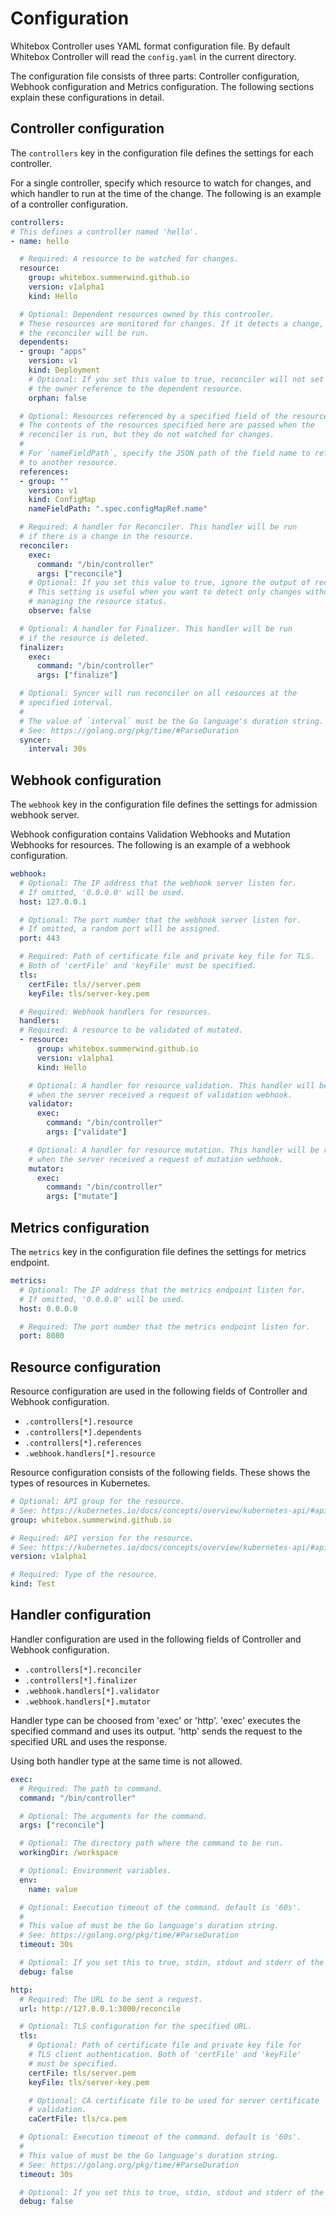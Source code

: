 # Configuration

Whitebox Controller uses YAML format configuration file. By default Whitebox Controller will read the `config.yaml` in the current directory.

The configuration file consists of three parts: Controller configuration, Webhook configuration and Metrics configuration. The following sections explain these configurations in detail.

## Controller configuration

The `controllers` key in the configuration file defines the settings for each controller.

For a single controller, specify which resource to watch for changes, and which handler to run at the time of the change. The following is an example of a controller configuration.

```yaml
controllers:
# This defines a controller named 'hello'.
- name: hello

  # Required: A resource to be watched for changes.
  resource:
    group: whitebox.summerwind.github.io
    version: v1alpha1
    kind: Hello

  # Optional: Dependent resources owned by this controoler.
  # These resources are monitored for changes. If it detects a change,
  # the reconciler will be run.
  dependents:
  - group: "apps"
    version: v1
    kind: Deployment
    # Optional: If you set this value to true, reconciler will not set
    # the owner reference to the dependent resource.
    orphan: false

  # Optional: Resources referenced by a specified field of the resource.
  # The contents of the resources specified here are passed when the
  # reconciler is run, but they do not watched for changes.
  #
  # For `nameFieldPath`, specify the JSON path of the field name to refer
  # to another resource.
  references:
  - group: ""
    version: v1
    kind: ConfigMap
    nameFieldPath: ".spec.configMapRef.name"

  # Required: A handler for Reconciler. This handler will be run
  # if there is a change in the resource.
  reconciler:
    exec:
      command: "/bin/controller"
      args: ["reconcile"]
    # Optional: If you set this value to true, ignore the output of reconciler.
    # This setting is useful when you want to detect only changes without 
    # managing the resource status.
    observe: false

  # Optional: A handler for Finalizer. This handler will be run
  # if the resource is deleted.
  finalizer:
    exec:
      command: "/bin/controller"
      args: ["finalize"]

  # Optional: Syncer will run reconciler on all resources at the
  # specified interval.
  #
  # The value of `interval` must be the Go language's duration string.
  # See: https://golang.org/pkg/time/#ParseDuration
  syncer:
    interval: 30s
```

## Webhook configuration

The `webhook` key in the configuration file defines the settings for admission webhook server.

Webhook configuration contains Validation Webhooks and Mutation Webhooks for resources. The following is an example of a webhook configuration.

```yaml
webhook:
  # Optional: The IP address that the webhook server listen for.
  # If omitted, '0.0.0.0' will be used.
  host: 127.0.0.1

  # Optional: The port number that the webhook server listen for.
  # If omitted, a random port wlll be assigned.
  port: 443

  # Required: Path of certificate file and private key file for TLS.
  # Both of 'certFile' and 'keyFile' must be specified.
  tls:
    certFile: tls//server.pem
    keyFile: tls/server-key.pem

  # Required: Webhook handlers for resources.
  handlers:
  # Required: A resource to be validated of mutated.
  - resource:
      group: whitebox.summerwind.github.io
      version: v1alpha1
      kind: Hello

    # Optional: A handler for resource validation. This handler will be run
    # when the server received a request of validation webhook.
    validator:
      exec:
        command: "/bin/controller"
        args: ["validate"]

    # Optional: A handler for resource mutation. This handler will be run
    # when the server received a request of mutation webhook.
    mutator:
      exec:
        command: "/bin/controller"
        args: ["mutate"]
```

## Metrics configuration

The `metrics` key in the configuration file defines the settings for metrics endpoint.

```yaml
metrics:
  # Optional: The IP address that the metrics endpoint listen for.
  # If omitted, '0.0.0.0' will be used.
  host: 0.0.0.0

  # Required: The port number that the metrics endpoint listen for.
  port: 8080
```

## Resource configuration

Resource configuration are used in the following fields of Controller and Webhook configuration.

- `.controllers[*].resource`
- `.controllers[*].dependents`
- `.controllers[*].references`
- `.webhook.handlers[*].resource`

Resource configuration consists of the following fields. These shows the types of resources in Kubernetes.

```yaml
# Optional: API group for the resource.
# See: https://kubernetes.io/docs/concepts/overview/kubernetes-api/#api-groups
group: whitebox.summerwind.github.io

# Required: API version for the resource.
# See: https://kubernetes.io/docs/concepts/overview/kubernetes-api/#api-versioning
version: v1alpha1

# Required: Type of the resource.
kind: Test
```

## Handler configuration

Handler configuration are used in the following fields of Controller and Webhook configuration.

- `.controllers[*].reconciler`
- `.controllers[*].finalizer`
- `.webhook.handlers[*].validator`
- `.webhook.handlers[*].mutator`

Handler type can be choosed from 'exec' or 'http'. 'exec' executes the specified command and uses its output. 'http' sends the request to the specified URL and uses the response.

Using both handler type at the same time is not allowed.

```yaml
exec:
  # Required: The path to command.
  command: "/bin/controller"

  # Optional: The arguments for the command.
  args: ["reconcile"]

  # Optional: The directory path where the command to be run.
  workingDir: /workspace

  # Optional: Environment variables.
  env:
    name: value

  # Optional: Execution timeout of the command. default is '60s'.
  #
  # This value of must be the Go language's duration string.
  # See: https://golang.org/pkg/time/#ParseDuration
  timeout: 30s

  # Optional: If you set this to true, stdin, stdout and stderr of the command will be logged.
  debug: false

http:
  # Required: The URL to be sent a request.
  url: http://127.0.0.1:3000/reconcile

  # Optional: TLS configuration for the specified URL.
  tls:
    # Optional: Path of certificate file and private key file for 
    # TLS client authentication. Both of 'certFile' and 'keyFile' 
    # must be specified.
    certFile: tls/server.pem
    keyFile: tls/server-key.pem

    # Optional: CA certificate file to be used for server certificate
    # validation.
    caCertFile: tls/ca.pem

  # Optional: Execution timeout of the command. default is '60s'.
  #
  # This value of must be the Go language's duration string.
  # See: https://golang.org/pkg/time/#ParseDuration
  timeout: 30s

  # Optional: If you set this to true, stdin, stdout and stderr of the command will be logged.
  debug: false
```

